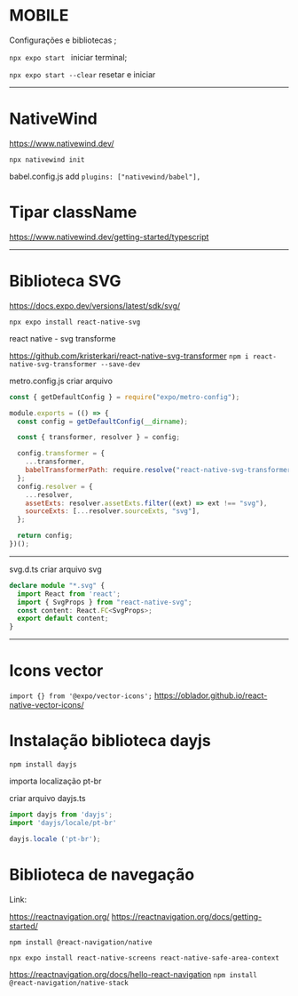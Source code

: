 # MOBILE
Configurações e bibliotecas ;


`npx expo start ` iniciar terminal;

`npx expo start --clear` resetar e iniciar

----------------------------------------------------------------
# NativeWind

https://www.nativewind.dev/

` npx nativewind init `

babel.config.js add
`plugins: ["nativewind/babel"],`

# Tipar className
https://www.nativewind.dev/getting-started/typescript

----------------------------------------------------------------
# Biblioteca SVG
https://docs.expo.dev/versions/latest/sdk/svg/

`npx expo install react-native-svg`


react native - svg transforme

https://github.com/kristerkari/react-native-svg-transformer
`npm i react-native-svg-transformer --save-dev`

metro.config.js criar arquivo
```js
const { getDefaultConfig } = require("expo/metro-config");

module.exports = (() => {
  const config = getDefaultConfig(__dirname);

  const { transformer, resolver } = config;

  config.transformer = {
    ...transformer,
    babelTransformerPath: require.resolve("react-native-svg-transformer"),
  };
  config.resolver = {
    ...resolver,
    assetExts: resolver.assetExts.filter((ext) => ext !== "svg"),
    sourceExts: [...resolver.sourceExts, "svg"],
  };

  return config;
})();
``` 
--------------------------------------------------------------------------------


svg.d.ts criar arquivo svg 

```ts 
declare module "*.svg" {
  import React from 'react';
  import { SvgProps } from "react-native-svg";
  const content: React.FC<SvgProps>;
  export default content;
}
```

--------------------------------------------------------------------------------

# Icons vector 
`import {} from '@expo/vector-icons';`
https://oblador.github.io/react-native-vector-icons/

# Instalação biblioteca dayjs
`npm install dayjs`

importa localização pt-br

criar arquivo dayjs.ts
```ts
import dayjs from 'dayjs';
import 'dayjs/locale/pt-br'

dayjs.locale ('pt-br');
```

# Biblioteca de navegação 
Link:

https://reactnavigation.org/
https://reactnavigation.org/docs/getting-started/

`npm install @react-navigation/native`

`npx expo install react-native-screens react-native-safe-area-context`

https://reactnavigation.org/docs/hello-react-navigation
`npm install @react-navigation/native-stack`

